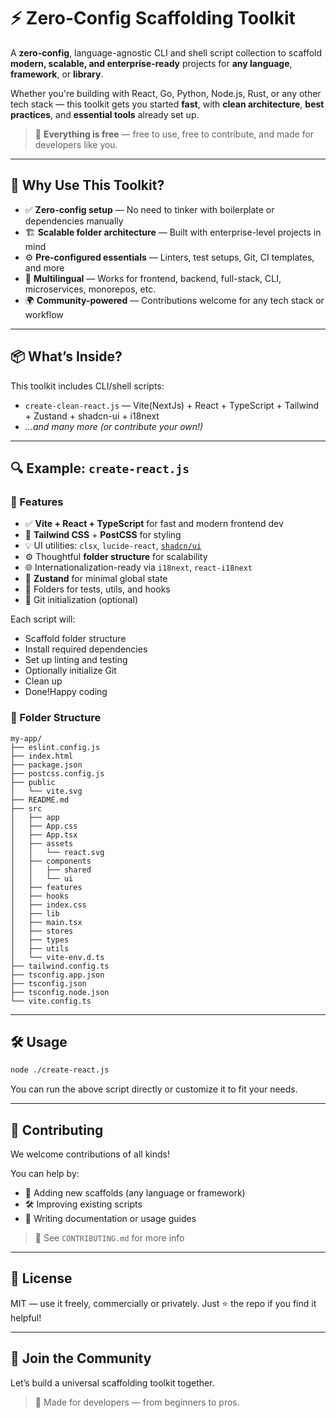 # ⚡ Zero-Config Scaffolding Toolkit

A **zero-config**, language-agnostic CLI and shell script collection to scaffold **modern, scalable, and enterprise-ready** projects for **any language**, **framework**, or **library**.

Whether you're building with React, Go, Python, Node.js, Rust, or any other tech stack — this toolkit gets you started **fast**, with **clean architecture**, **best practices**, and **essential tools** already set up.

> 🎯 **Everything is free** — free to use, free to contribute, and made for developers like you.

---

## 🚀 Why Use This Toolkit?

* ✅ **Zero-config setup** — No need to tinker with boilerplate or dependencies manually
* 🏗️ **Scalable folder architecture** — Built with enterprise-level projects in mind
* ⚙️ **Pre-configured essentials** — Linters, test setups, Git, CI templates, and more
* 💬 **Multilingual** — Works for frontend, backend, full-stack, CLI, microservices, monorepos, etc.
* 🌍 **Community-powered** — Contributions welcome for any tech stack or workflow

---

## 📦 What’s Inside?

This toolkit includes CLI/shell scripts:

* `create-clean-react.js` — Vite(NextJs) + React + TypeScript + Tailwind + Zustand + shadcn-ui + i18next
* *...and many more (or contribute your own!)*

---

## 🔍 Example: `create-react.js`

### 🚀 Features

* ✅ **Vite + React + TypeScript** for fast and modern frontend dev
* 🎨 **Tailwind CSS** + **PostCSS** for styling
* 💡 UI utilities: `clsx`, `lucide-react`, [`shadcn/ui`](https://ui.shadcn.dev)
* ⚙️ Thoughtful **folder structure** for scalability
* 🌐 Internationalization-ready via `i18next`, `react-i18next`
* 🧠 **Zustand** for minimal global state
* 🧪 Folders for tests, utils, and hooks
* 🔧 Git initialization (optional)

Each script will:

* Scaffold folder structure
* Install required dependencies
* Set up linting and testing
* Optionally initialize Git
* Clean up
* Done!Happy coding

### 🧪 Folder Structure

```
my-app/
├── eslint.config.js
├── index.html
├── package.json
├── postcss.config.js
├── public
│   └── vite.svg
├── README.md
├── src
│   ├── app
│   ├── App.css
│   ├── App.tsx
│   ├── assets
│   │   └── react.svg
│   ├── components
│   │   ├── shared
│   │   └── ui
│   ├── features
│   ├── hooks
│   ├── index.css
│   ├── lib
│   ├── main.tsx
│   ├── stores
│   ├── types
│   ├── utils
│   └── vite-env.d.ts
├── tailwind.config.ts
├── tsconfig.app.json
├── tsconfig.json
├── tsconfig.node.json
└── vite.config.ts

```

---

## 🛠️ Usage

```bash
node ./create-react.js
```

You can run the above script directly or customize it to fit your needs.

---

## 🤝 Contributing

We welcome contributions of all kinds!

You can help by:

* 📜 Adding new scaffolds (any language or framework)
* 🛠️ Improving existing scripts
* 📝 Writing documentation or usage guides

> 📖 See `CONTRIBUTING.md` for more info

---

## 📄 License

MIT — use it freely, commercially or privately. Just ⭐ the repo if you find it helpful!

---

## 🙌 Join the Community

Let’s build a universal scaffolding toolkit together.

> 🚀 Made for developers — from beginners to pros.
